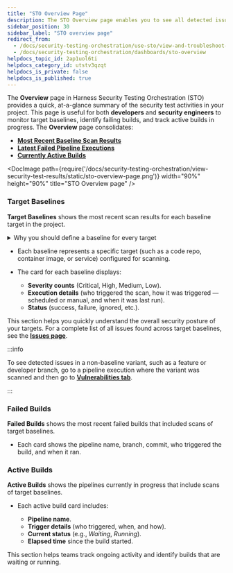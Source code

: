 ```yaml
---
title: "STO Overview Page"
description: The STO Overview page enables you to see all detected issues in your target baselines.
sidebar_position: 30
sidebar_label: "STO overview page"
redirect_from: 
  - /docs/security-testing-orchestration/use-sto/view-and-troubleshoot-vulnerabilities/sto-overview
  - /docs/security-testing-orchestration/dashboards/sto-overview
helpdocs_topic_id: 2ap1uol6ti
helpdocs_category_id: utstv3qzqt
helpdocs_is_private: false
helpdocs_is_published: true
---
```


The **Overview** page in Harness Security Testing Orchestration (STO) provides a quick, at-a-glance summary of the security test activities in your project. This page is useful for both **developers** and **security engineers** to monitor target baselines, identify failing builds, and track active builds in progress. The **Overview** page consolidates:

* **[Most Recent Baseline Scan Results](#target-baselines)**
* **[Latest Failed Pipeline Executions](#failed-builds)**
* **[Currently Active Builds](#active-builds)**

<DocImage path={require('/docs/security-testing-orchestration/view-security-test-results/static/sto-overview-page.png')} width="90%" height="90%" title="STO Overview page" />


### Target Baselines

**Target Baselines** shows the most recent scan results for each baseline target in the project.

<details>
<summary>Why you should define a baseline for every target</summary>

import StoWhyDefineBaselines from '/docs/security-testing-orchestration/get-started/shared/why-define-baselines.md';

<StoWhyDefineBaselines />

</details>


* Each baseline represents a specific target (such as a code repo, container image, or service) configured for scanning.
* The card for each baseline displays:

  * **Severity counts** (Critical, High, Medium, Low).
  * **Execution details** (who triggered the scan, how it was triggered — scheduled or manual, and when it was last run).
  * **Status** (success, failure, ignored, etc.).

This section helps you quickly understand the overall security posture of your targets. For a complete list of all issues found across target baselines, see the [**Issues page**](https://developer.harness.io/docs/security-testing-orchestration/view-security-test-results/issues).

:::info

 To see detected issues in a non-baseline variant, such as a feature or developer branch, go to a pipeline execution where the variant was scanned and then go to [**Vulnerabilities tab**](/docs/security-testing-orchestration/view-security-test-results/view-scan-results).

:::

### Failed Builds

**Failed Builds** shows the most recent failed builds that included scans of target baselines.
- Each card shows the pipeline name, branch, commit, who triggered the build, and when it ran.

### Active Builds

**Active Builds** shows the pipelines currently in progress that include scans of target baselines.

* Each active build card includes:

  * **Pipeline name**.
  * **Trigger details** (who triggered, when, and how).
  * **Current status** (e.g., *Waiting*, *Running*).
  * **Elapsed time** since the build started.

This section helps teams track ongoing activity and identify builds that are waiting or running.
